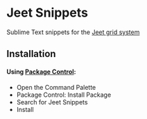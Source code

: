 Jeet Snippets
=============

Sublime Text snippets for the [Jeet grid system](http://jeet.gs)


Installation
------------

#### Using [Package Control](https://sublime.wbond.net):

* Open the Command Palette
* Package Control: Install Package
* Search for Jeet Snippets
* Install
